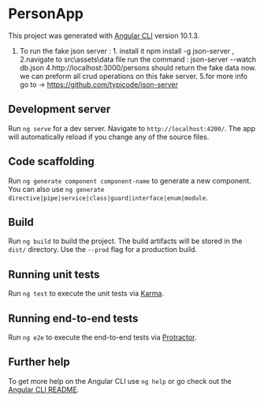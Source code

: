 # PersonApp

This project was generated with [Angular CLI](https://github.com/angular/angular-cli) version 10.1.3.
1) To run the fake json server   : 1. install it npm install -g json-server ,                 
                       2.navigate to src\assets\data file run the command : json-server --watch db.json
                       4.http://localhost:3000/persons should return the fake data now. we can preform all crud operations on this fake server.
                       5.for more info go to -> https://github.com/typicode/json-server
## Development server

Run `ng serve` for a dev server. Navigate to `http://localhost:4200/`. The app will automatically reload if you change any of the source files.

## Code scaffolding

Run `ng generate component component-name` to generate a new component. You can also use `ng generate directive|pipe|service|class|guard|interface|enum|module`.

## Build

Run `ng build` to build the project. The build artifacts will be stored in the `dist/` directory. Use the `--prod` flag for a production build.

## Running unit tests

Run `ng test` to execute the unit tests via [Karma](https://karma-runner.github.io).

## Running end-to-end tests

Run `ng e2e` to execute the end-to-end tests via [Protractor](http://www.protractortest.org/).

## Further help

To get more help on the Angular CLI use `ng help` or go check out the [Angular CLI README](https://github.com/angular/angular-cli/blob/master/README.md).
